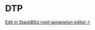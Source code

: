 # DTP

[Edit in StackBlitz next generation editor ⚡️](https://stackblitz.com/~/github.com/Akshith7733/DTP)
